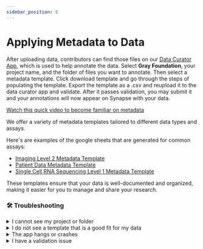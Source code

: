 ```yaml
---
sidebar_position: 6
---
```


# Applying Metadata to Data


After uploading data, contributors can find those files on our [Data Curator App](https://dca.app.sagebionetworks.org/), which is used to help annotate the data. Select **Gray Foundation**, your project name, and the folder of files you want to annotate. Then select a metadata template.
Click download template and go through the steps of populating the template. Export the template as a .csv and reupload it to the data curator app and validate. After it passes validation, you may submit it and your annotations will now appear on Synapse with your data. 

[Watch this quick video to become familiar on metadata](https://www.canva.com/design/DAFuV7s50ck/sKjd9PIPfBNlbHbTlGC15A/watch?utm_content=DAFuV7s50ck&utm_campaign=designshare&utm_medium=link&utm_source=publishsharelink)

We offer a variety of metadata templates tailored to different data types and assays. 

Here's are examples of the google sheets that are generated for common assays:

- [Imaging Level 2 Metadata Template](https://docs.google.com/spreadsheets/u/1/d/1SoGrRLRmKFUjk4hj4YMJKi-9zeiAKm1XIfqjYa9Q6iA/edit)
- [Patient Data Metadata Template](https://docs.google.com/spreadsheets/d/1mawAq6MiSiGfHa6ezEfCir0MVXZCxd3atZvVgE_ZOiM/edit)
- [Single Cell RNA Sequencing Level 1 Metadata Template](https://docs.google.com/spreadsheets/d/1cpiZn6vnehpYaLoi8ponTrDHxqoGIXXEjXqiWpaHSfg/edit#gid=0)

These templates ensure that your data is well-documented and organized, making it easier for you to manage and share your research.

### 🛠️ Troubleshooting 

<details>
<summary> I cannot see my project or folder  </summary>

This is usually a permissions issue. Please contact us to get your account added.

</details>
<details>
<summary> I do not see a template that is a good fit for my data </summary>

Usually the right template should already exist. Contact us and we'll add the right template.

</details>

<details>
<summary> The app hangs or crashes </summary>

Contact the DCC and we'll contact the tooling team for troubleshooting.

</details>

<details>
<summary> I have a validation issue </summary>

Check the validation error messages, and if it is confusing or you disagree, please contact the DCC.

</details>